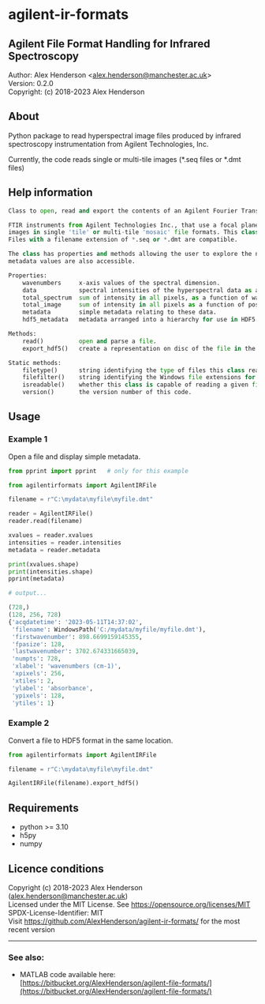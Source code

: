 # agilent-ir-formats

## Agilent File Format Handling for Infrared Spectroscopy
Author: Alex Henderson <[alex.henderson@manchester.ac.uk](alex.henderson@manchester.ac.uk)>              
Version: 0.2.0  
Copyright: (c) 2018-2023 Alex Henderson   

## About ##
Python package to read hyperspectral image files produced by infrared spectroscopy instrumentation from Agilent Technologies, Inc.
  
Currently, the code reads single or multi-tile images (*.seq files or *.dmt files) 

## Help information
``` python
Class to open, read and export the contents of an Agilent Fourier Transform Infrared (FTIR) microscopy file.

FTIR instruments from Agilent Technologies Inc., that use a focal plane array detector, can store hyperspectral
images in single 'tile' or multi-tile 'mosaic' file formats. This class can read both single and multi-tile images.
Files with a filename extension of *.seq or *.dmt are compatible.

The class has properties and methods allowing the user to explore the numeric values in the file. In addition, some
metadata values are also accessible.

Properties:
    wavenumbers     x-axis values of the spectral dimension.
    data            spectral intensities of the hyperspectral data as a 3D object (height, width, datapoints).
    total_spectrum  sum of intensity in all pixels, as a function of wavenumber.
    total_image     sum of intensity in all pixels as a function of position (height, width).
    metadata        simple metadata relating to these data.
    hdf5_metadata   metadata arranged into a hierarchy for use in HDF5 export of these data.

Methods:
    read()          open and parse a file.
    export_hdf5()   create a representation on disc of the file in the HDF5 file format.

Static methods:
    filetype()      string identifying the type of files this class reads.
    filefilter()    string identifying the Windows file extensions for files this class can read.
    isreadable()    whether this class is capable of reading a given file.
    version()       the version number of this code.
```

## Usage ##
### Example 1 ###
Open a file and display simple metadata. 

``` python
from pprint import pprint   # only for this example

from agilentirformats import AgilentIRFile

filename = r"C:\mydata\myfile\myfile.dmt"

reader = AgilentIRFile()
reader.read(filename)

xvalues = reader.xvalues
intensities = reader.intensities
metadata = reader.metadata

print(xvalues.shape)
print(intensities.shape)
pprint(metadata)

# output...

(728,)
(128, 256, 728)
{'acqdatetime': '2023-05-11T14:37:02',
 'filename': WindowsPath('C:/mydata/myfile/myfile.dmt'),
 'firstwavenumber': 898.6699159145355,
 'fpasize': 128,
 'lastwavenumber': 3702.674331665039,
 'numpts': 728,
 'xlabel': 'wavenumbers (cm-1)',
 'xpixels': 256,
 'xtiles': 2,
 'ylabel': 'absorbance',
 'ypixels': 128,
 'ytiles': 1}
```    
### Example 2 ###
Convert a file to HDF5 format in the same location.

``` python
from agilentirformats import AgilentIRFile

filename = r"C:\mydata\myfile\myfile.dmt"

AgilentIRFile(filename).export_hdf5()
```

## Requirements ##
* python >= 3.10  
* h5py
* numpy

## Licence conditions ##
Copyright (c) 2018-2023 Alex Henderson (alex.henderson@manchester.ac.uk)   
Licensed under the MIT License. See https://opensource.org/licenses/MIT      
SPDX-License-Identifier: MIT   
Visit https://github.com/AlexHenderson/agilent-ir-formats/ for the most recent version  

---
### See also:  
* MATLAB code available here: [https://bitbucket.org/AlexHenderson/agilent-file-formats/](https://bitbucket.org/AlexHenderson/agilent-file-formats/)
